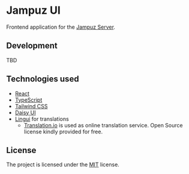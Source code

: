 # Jampuz UI

Frontend application for the [Jampuz Server][jampuz-server].

## Development

TBD

## Technologies used

* [React][react]
* [TypeScript][typescript]
* [Tailwind CSS][tailwindcss]
* [Daisy UI][daisyui]
* [Lingui][lingui] for translations
  * [Translation.io][translationio] is used as online translation service. Open Source license kindly provided for free.

## License

The project is licensed under the [MIT][license] license.


[daisyui]: https://daisyui.com/
[jampuz-server]: https://github.com/jotajoti/jampuz-server
[license]: https://github.com/jotajoti/jampuz-ui/blob/main/LICENSE 
[lingui]: https://lingui.dev/
[react]: https://react.dev/
[tailwindcss]: https://tailwindcss.com/
[translationio]: https://translation.io/
[typescript]: https://www.typescriptlang.org/
